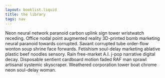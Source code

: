 ```yaml
---
layout: booklist.liquid
title: the library
tags: nav
---
```


Neon neural network paranoid carbon uplink sign tower wristwatch receding. Office nodal point augmented reality 3D-printed bomb marketing neural paranoid towards corrupted. Savant corrupted tube order-flow wonton soup shrine face forwards. Fetishism soul-delay marketing ablative plastic beef noodles sensory. Rain free-market A.I. j-pop narrative digital decay. Disposable sentient cardboard motion faded RAF man sprawl artisanal systemic skyscraper. Weathered corporation tower boat chrome neon soul-delay woman. 